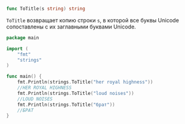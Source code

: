 ```go
func ToTitle(s string) string
```

`ToTitle` возвращает копию строки `s`, в которой все буквы Unicode сопоставлены с их заглавными буквами Unicode.

```go
package main

import (
	"fmt"
	"strings"
)

func main() {
	fmt.Println(strings.ToTitle("her royal highness"))
	//HER ROYAL HIGHNESS
	fmt.Println(strings.ToTitle("loud noises"))
	//LOUD NOISES
	fmt.Println(strings.ToTitle("брат")) 
	//БРАТ
}
```